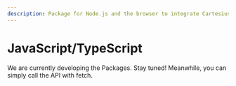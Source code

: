 ```yaml
---
description: Package for Node.js and the browser to integrate Cartesius into your app
---
```


# JavaScript/TypeScript

We are currently developing the Packages. Stay tuned! Meanwhile, you can simply call the API with fetch.
